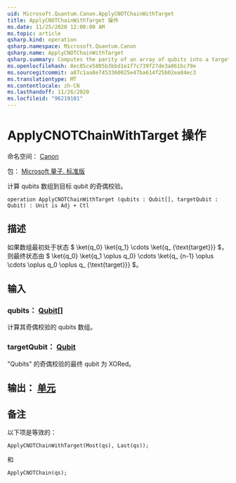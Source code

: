 ```yaml
---
uid: Microsoft.Quantum.Canon.ApplyCNOTChainWithTarget
title: ApplyCNOTChainWithTarget 操作
ms.date: 11/25/2020 12:00:00 AM
ms.topic: article
qsharp.kind: operation
qsharp.namespace: Microsoft.Quantum.Canon
qsharp.name: ApplyCNOTChainWithTarget
qsharp.summary: Computes the parity of an array of qubits into a target qubit.
ms.openlocfilehash: 8ec85ce5805b3bbd1e1f7c739f27de3a861bc79e
ms.sourcegitcommit: a87c1aa8e7453360025e47ba614f25b02ea84ec3
ms.translationtype: MT
ms.contentlocale: zh-CN
ms.lasthandoff: 11/26/2020
ms.locfileid: "96219101"
---
```

# <a name="applycnotchainwithtarget-operation"></a>ApplyCNOTChainWithTarget 操作

命名空间： [Canon](xref:Microsoft.Quantum.Canon)

包： [Microsoft 量子. 标准版](https://nuget.org/packages/Microsoft.Quantum.Standard)


计算 qubits 数组到目标 qubit 的奇偶校验。

```qsharp
operation ApplyCNOTChainWithTarget (qubits : Qubit[], targetQubit : Qubit) : Unit is Adj + Ctl
```


## <a name="description"></a>描述

如果数组最初处于状态 $ \ket{q_0} \ket{q_1} \cdots \ket{q_ {\text{target}}} $，则最终状态由 $ \ket{q_0} \ket{q_1 \oplus q_0} \cdots \ket{q_ {n-1} \oplus \cdots \oplus q_0 \oplus q_ {\text{target}}} $。

## <a name="input"></a>输入

### <a name="qubits--qubit"></a>qubits： [Qubit](xref:microsoft.quantum.lang-ref.qubit)[]

计算其奇偶校验的 qubits 数组。


### <a name="targetqubit--qubit"></a>targetQubit： [Qubit](xref:microsoft.quantum.lang-ref.qubit)

"Qubits" 的奇偶校验的最终 qubit 为 XORed。



## <a name="output--unit"></a>输出： [单元](xref:microsoft.quantum.lang-ref.unit)



## <a name="remarks"></a>备注

以下项是等效的：

```qsharp
ApplyCNOTChainWithTarget(Most(qs), Last(qs));
```

和

```qsharp
ApplyCNOTChain(qs);
```
